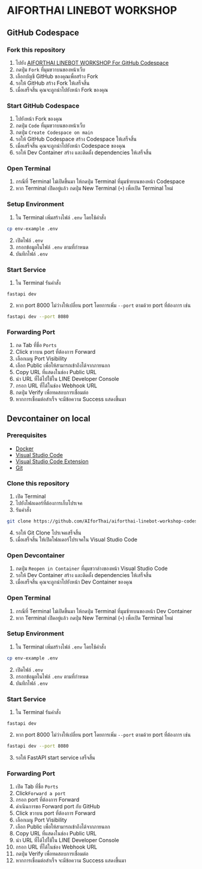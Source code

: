 # AIFORTHAI LINEBOT WORKSHOP

## GitHub Codespace

### Fork this repository

1. ไปยัง [AIFORTHAI LINEBOT WORKSHOP For GitHub Codespace](https://github.com/AIforThai/aiforthai-linebot-workshop-codespace) 
2. กดปุ่ม `Fork` ที่มุมขวาบนของหน้าเว็บ
3. เลือกบัญชี GitHub ของคุณเพื่อสร้าง Fork
4. รอให้ GitHub สร้าง Fork ให้เสร็จสิ้น
5. เมื่อเสร็จสิ้น คุณจะถูกนำไปยังหน้า Fork ของคุณ

### Start GitHub Codespace

1. ไปยังหน้า Fork ของคุณ
2. กดปุ่ม `Code` ที่มุมขวาบนของหน้าเว็บ
3. กดปุ่ม `Create Codespace on main`
4. รอให้ GitHub Codespace สร้าง Codespace ให้เสร็จสิ้น
5. เมื่อเสร็จสิ้น คุณจะถูกนำไปยังหน้า Codespace ของคุณ
6. รอให้ Dev Container สร้าง และติดตั้ง dependencies ให้เสร็จสิ้น

### Open Terminal
1. กรณีที่ Terminal ไม่เปิดขึ้นมา ให้กดปุ่ม Terminal ที่มุมซ้ายบนของหน้า Codespace
2. หาก Terminal เปิดอยู่แล้ว กดปุ่ม New Terminal (`+`) เพื่อเปิด Terminal ใหม่

### Setup Environment
1. ใน Terminal เพิ่มสร้างไฟล์ `.env` โดยใช้คำสั่ง

```bash
cp env-example .env
```
2. เปิดไฟล์ `.env`
3. กรอกข้อมูลในไฟล์ `.env` ตามที่กำหนด
4. บันทึกไฟล์ `.env`

### Start Service
1. ใน Terminal รันคำสั่ง

```base
fastapi dev
```
2. หาก port 8000 ไม่ว่างให้เปลี่ยน port โดยการเพิ่ม `--port` ตามด้วย port ที่ต้องการ เช่น

```bash
fastapi dev --port 8080
```

### Forwarding Port
1. กด Tab ที่ชื่อ `Ports`
2. Click ขวาบน port ที่ต้องการ Forward
3. เลือกเมนู Port Visibility
4. เลือก Public เพื่อให้สามารถเข้าถึงได้จากภายนอก
5. Copy URL ที่แสดงในช่อง Public URL
6. นำ URL ที่ได้ไปใช้ใน LINE Developer Console
7. กรอก URL ที่ได้ในช่อง Webhook URL
8. กดปุ่ม Verify เพื่อทดสอบการเชื่อมต่อ
9. หากการเชื่อมต่อสำเร็จ จะมีข้อความ Success แสดงขึ้นมา

## Devcontainer on local

### Prerequisites
- [Docker](https://www.docker.com/get-started)
- [Visual Studio Code](https://code.visualstudio.com/)
- [Visual Studio Code Extension](https://marketplace.visualstudio.com/items?itemName=ms-vscode-remote.remote-containers)
- [Git](https://git-scm.com/downloads)

### Clone this repository
1. เปิด Terminal
2. ไปยังโฟลเดอร์ที่ต้องการเก็บโปรเจค
3. รันคำสั่ง

```bash
git clone https://github.com/AIforThai/aiforthai-linebot-workshop-codespace
```
4. รอให้ Git Clone โปรเจคเสร็จสิ้น
5. เมื่อเสร็จสิ้น ให้เปิดโฟลเดอร์โปรเจคใน Visual Studio Code

### Open Devcontainer
1. กดปุ่ม `Reopen in Container` ที่มุมขวาล่างของหน้า Visual Studio Code
2. รอให้ Dev Container สร้าง และติดตั้ง dependencies ให้เสร็จสิ้น
3. เมื่อเสร็จสิ้น คุณจะถูกนำไปยังหน้า Dev Container ของคุณ

### Open Terminal
1. กรณีที่ Terminal ไม่เปิดขึ้นมา ให้กดปุ่ม Terminal ที่มุมซ้ายบนของหน้า Dev Container
2. หาก Terminal เปิดอยู่แล้ว กดปุ่ม New Terminal (`+`) เพื่อเปิด Terminal ใหม่


### Setup Environment
1. ใน Terminal เพิ่มสร้างไฟล์ `.env` โดยใช้คำสั่ง

```bash
cp env-example .env
```
2. เปิดไฟล์ `.env`
3. กรอกข้อมูลในไฟล์ `.env` ตามที่กำหนด
4. บันทึกไฟล์ `.env`

### Start Service
1. ใน Terminal รันคำสั่ง

```base
fastapi dev
```
2. หาก port 8000 ไม่ว่างให้เปลี่ยน port โดยการเพิ่ม `--port` ตามด้วย port ที่ต้องการ เช่น

```bash
fastapi dev --port 8080
```
3. รอให้ FastAPI start service เสร็จสิ้น

### Forwarding Port
1. เปิด Tab ที่ชื่อ `Ports`
2. Click`Forward a port`
3. กรอก port ที่ต้องการ Forward
4. ดำเนินการขอ Forward port กับ GitHub
5. Click ขวาบน port ที่ต้องการ Forward
6. เลือกเมนู Port Visibility
7. เลือก Public เพื่อให้สามารถเข้าถึงได้จากภายนอก
8. Copy URL ที่แสดงในช่อง Public URL
9. นำ URL ที่ได้ไปใช้ใน LINE Developer Console
10. กรอก URL ที่ได้ในช่อง Webhook URL
11. กดปุ่ม Verify เพื่อทดสอบการเชื่อมต่อ
12. หากการเชื่อมต่อสำเร็จ จะมีข้อความ Success แสดงขึ้นมา

